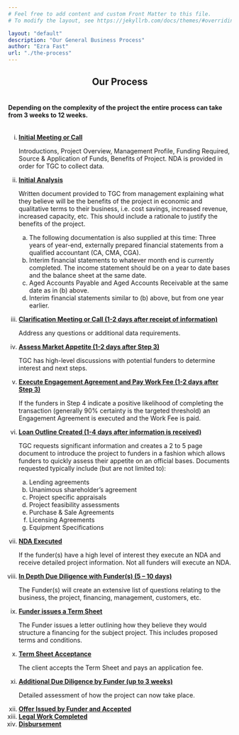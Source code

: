 ```yaml
---
# Feel free to add content and custom Front Matter to this file.
# To modify the layout, see https://jekyllrb.com/docs/themes/#overriding-theme-defaults

layout: "default"
description: "Our General Business Process"
author: "Ezra Fast"
url: "./the-process"
---
```


<div style="text-align: center;">
    <h2><strong>Our Process</strong></h2>
</div>

<div style="text-align: center; display: inline-block; text-align: left;">
    <h4>Depending on the complexity of the project the entire process can take from 3 weeks to 12 weeks.</h4>
</div>

<ol type="i">
    <li><strong><u>Initial Meeting or Call</u></strong></li>
        <p>
            Introductions, Project Overview, Management Profile, Funding
            Required, Source &amp; Application of Funds, Benefits of Project. NDA is provided in order for TGC
            to collect data.
        </p>
    <li><strong><u>Initial Analysis</u></strong></li>
        <p>
            <p>
                Written document provided to TGC from management explaining what they believe
                will be the benefits of the project in economic and qualitative terms to their business, i.e. cost savings,
                increased revenue, increased capacity, etc. This should include a rationale to justify the benefits of the
                project.
            </p>
            <ol type="a">
                <li>The following documentation is also supplied at this time:
                    Three years of year-end, externally prepared financial statements from a qualified
                    accountant (CA, CMA, CGA).</li>
                <li>Interim financial statements to whatever month end is currently completed. The income
                    statement should be on a year to date bases and the balance sheet at the same date.</li>
                <li>Aged Accounts Payable and Aged Accounts Receivable at the same date as in (b) above.</li>
                <li>Interim financial statements similar to (b) above, but from one year earlier.</li>
            </ol>
        </p>
    <li><strong><u>Clarification Meeting or Call (1-2 days after receipt of information)</u></strong></li>
        <p>
            Address any questions or additional data requirements.
        </p>
    <li><strong><u>Assess Market Appetite (1-2 days after Step 3)</u></strong></li>
        <p>
            TGC has high-level discussions with potential funders to determine interest and next steps.
        </p>
    <li><strong><u>Execute Engagement Agreement and Pay Work Fee (1-2 days after Step 3)</u></strong></li>
        <p>
            If the funders in Step 4 indicate a positive likelihood of completing the transaction (generally 90% certainty is the
            targeted threshold) an Engagement Agreement is executed and the Work Fee is paid.
        </p>
    <li><strong><u>Loan Outline Created (1-4 days after information is received)</u></strong></li>
        <p>
        TGC requests significant information
and creates a 2 to 5 page document to introduce the project to funders in a fashion which
allows funders to quickly assess their appetite on an official bases. Documents requested
typically include (but are not limited to):
            <ol type="a">
                <li>Lending agreements</li>
                <li>Unanimous shareholder’s agreement</li>
                <li>Project specific appraisals</li>
                <li>Project feasibility assessments</li>
                <li>Purchase &amp; Sale Agreements</li>
                <li>Licensing Agreements</li>
                <li>Equipment Specifications</li>
            </ol>
        </p>
    <li><strong><u>NDA Executed</u></strong></li>
        <p>
            If the funder(s) have a high level of interest they execute an NDA and receive
            detailed project information. Not all funders will execute an NDA.
        </p>
    <li><strong><u>In Depth Due Diligence with Funder(s) (5 – 10 days)</u></strong></li>
        <p>
            The Funder(s) will create an extensive list
            of questions relating to the business, the project, financing, management, customers, etc.
        </p>
    <li><strong><u>Funder issues a Term Sheet</u></strong></li>
        <p>
            The Funder issues a letter outlining how they believe they would
            structure a financing for the subject project. This includes proposed terms and conditions.
        </p>
    <li><strong><u>Term Sheet Acceptance</u></strong></li>
        <p>
            The client accepts the Term Sheet and pays an application fee.
        </p>
    <li><strong><u>Additional Due Diligence by Funder (up to 3 weeks)</u></strong></li>
        <p>
            Detailed assessment of how the project can now take place.
        </p>
    <li><strong><u>Offer Issued by Funder and Accepted</u></strong></li>
    <li><strong><u>Legal Work Completed</u></strong></li>
    <li><strong><u>Disbursement</u></strong></li>
</ol>



